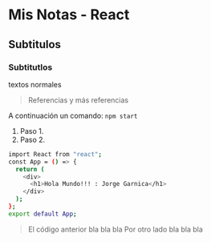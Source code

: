 # Mis Notas - React
## Subtitulos
### Subtitutlos

textos normales

> Referencias y más referencias

A continuación un comando: `npm start`

1. Paso 1.
2. Paso 2.

```sh
import React from "react";
const App = () => {
  return (
    <div>
      <h1>Hola Mundo!!! : Jorge Garnica</h1>
    </div>
  );
};
export default App;
```
> El código anterior bla bla bla 
> Por otro lado bla bla bla 